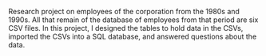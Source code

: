 Research project on employees of the corporation from the 1980s and 1990s. All that remain of the database of employees from that period are six CSV files.
In this project, I  designed the tables to hold data in the CSVs, imported the CSVs into a SQL database, and answered questions about the data.
